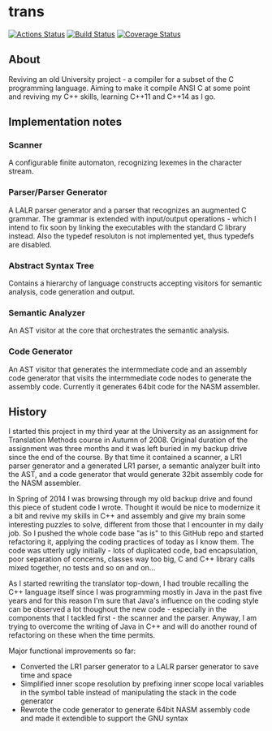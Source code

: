 trans
=====

[![Actions Status](https://github.com/rieske/trans/workflows/build/badge.svg)](https://github.com/rieske/trans/actions)
[![Build Status](https://travis-ci.org/rieske/trans.png?branch=master)](https://travis-ci.org/rieske/trans)
[![Coverage Status](https://coveralls.io/repos/rieske/trans/badge.svg?branch=master)](https://coveralls.io/r/rieske/trans?branch=master)

## About

Reviving an old University project - a compiler for a subset of the C programming language.
Aiming to make it compile ANSI C at some point and reviving my C++ skills, learning C++11 and C++14 as I go.

## Implementation notes

### Scanner
A configurable finite automaton, recognizing lexemes in the character stream.

### Parser/Parser Generator
A LALR parser generator and a parser that recognizes an augmented C grammar.
The grammar is extended with input/output operations - which I intend to fix soon by linking the executables with the
standard C library instead. Also the typedef resoluton is not implemented yet, thus typedefs are disabled.

### Abstract Syntax Tree
Contains a hierarchy of language constructs accepting visitors for semantic analysis, code generation and output.

### Semantic Analyzer
An AST visitor at the core that orchestrates the semantic analysis.

### Code Generator
An AST visitor that generates the intermmediate code and an assembly code generator that visits the intermmediate code nodes
to generate the assembly code. Currently it generates 64bit code for the NASM assembler.

## History
I started this project in my third year at the University as an assignment for Translation Methods course in Autumn of 2008.
Original duration of the assignment was three months and it was left buried in my backup drive since the end of the course.
By that time it contained a scanner, a LR1 parser generator and a generated LR1 parser, a semantic analyzer built into the AST,
and a code generator that would generate 32bit assembly code for the NASM assembler.


In Spring of 2014 I was browsing through my old backup drive and found this piece of student code I wrote.
Thought it would be nice to modernize it a bit and revive my skills in C++ and assembly and give my brain some interesting
puzzles to solve, different from those that I encounter in my daily job. So I pushed the whole code base "as is"
to this GitHub repo and started refactoring it, applying the coding practices of today as I know them.
The code was utterly ugly initially - lots of duplicated code, bad encapsulation, poor separation of concerns,
classes way too big, C and C++ library calls mixed together, no tests and so on and on...


As I started rewriting the translator top-down, I had trouble recalling the C++ language itself since I was programming
mostly in Java in the past five years and for this reason I'm sure that Java's influence on the coding style can be
observed a lot thoughout the new code - especially in the components that I tackled first - the scanner and the parser.
Anyway, I am trying to overcome the writing of Java in C++ and will do another round of refactoring on these when the time
permits.


Major functional improvements so far:
- Converted the LR1 parser generator to a LALR parser generator to save time and space
- Simplified inner scope resolution by prefixing inner scope local variables in the symbol table instead of manipulating the stack in the code generator
- Rewrote the code generator to generate 64bit NASM assembly code and made it extendible to support the GNU syntax


